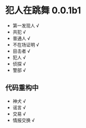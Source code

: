 # 犯人在跳舞 0.0.1b1

- 第一发现人 √
- 共犯 √
- 普通人 √
- 不在场证明 √
- 目击者 √
- 犯人 √
- 侦探 √
- 警部 √

## 代码重构中

- 神犬 √
- 谣言 √
- 交易 √
- 情报交换 √

